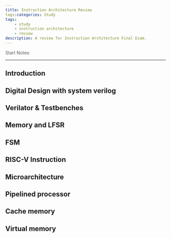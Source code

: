 ```yaml
---
title: Instruction Architecture Review
tags:categories: Study
tags: 
    - study
    - instruction architecture
    - review
description: A review for Instruction Architecture Final Exam. 
---
```


<p style="opacity: 0.7;">Start Notes: 

<small style="opacity: 0.7;"> </small>

---



## Introduction


## Digital Design with system verilog


## Verilator & Testbenches


## Memory and LFSR


## FSM


## RISC-V Instruction


## Microarchitecture


## Pipelined processor


## Cache memory


## Virtual memory

